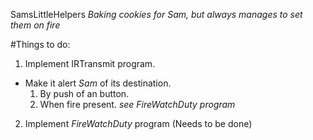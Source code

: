SamsLittleHelpers
*Baking cookies for Sam, but always manages to set them on fire*

#Things to do:
1. Implement IRTransmit program.
  + Make it alert *Sam* of its destination.
    1. By push of an button.
    2. When fire present. *see FireWatchDuty program*
2. Implement *FireWatchDuty* program (Needs to be done)
